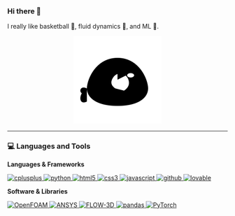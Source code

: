 ### Hi there 👋

I really like  basketball 🏀, fluid dynamics 🌊, and ML 🤖.

<p align="center">
  <a href="https://github.com/Chefcurry4">
    <img src="killer-whale.svg" width="200" alt="Animated Killer Whale"/>
  </a>
</p>


---

### 💻 Languages and Tools

**Languages & Frameworks**
<p align="left">
  <a href="https://www.cplusplus.com/" target="_blank" rel="noreferrer">
    <img src="https://img.shields.io/badge/C%2B%2B-00599C?style=for-the-badge&logo=c%2B%2B&logoColor=white" alt="cplusplus"/>
  </a>
  <a href="https://www.python.org" target="_blank" rel="noreferrer">
    <img src="https://img.shields.io/badge/Python-3776AB?style=for-the-badge&logo=python&logoColor=white" alt="python"/>
  </a>
  <a href="https://www.w3.org/html/" target="_blank" rel="noreferrer">
    <img src="https://img.shields.io/badge/HTML5-E34F26?style=for-the-badge&logo=html5&logoColor=white" alt="html5"/>
  </a>
  <a href="https://www.w3schools.com/css/" target="_blank" rel="noreferrer">
    <img src="https://img.shields.io/badge/CSS3-1572B6?style=for-the-badge&logo=css3&logoColor=white" alt="css3"/>
  </a>
  <a href="https://developer.mozilla.org/en-US/docs/Web/JavaScript" target="_blank" rel="noreferrer">
    <img src="https://img.shields.io/badge/JavaScript-F7DF1E?style=for-the-badge&logo=javascript&logoColor=black" alt="javascript"/>
  </a>
  <a href="https://github.com/" target="_blank" rel="noreferrer">
    <img src="https://img.shields.io/badge/GitHub-100000?style=for-the-badge&logo=github&logoColor=white" alt="github"/>
  </a>
    <a href="https://lovable.dev" target="_blank" rel="noreferrer">
    <img src="https://img.shields.io/badge/Lovable-FF69B4?style=for-the-badge&logo=lovable&logoColor=white" alt="lovable"/>
  </a>
</p>

**Software & Libraries**
<p align="left">
  <a href="https://openfoam.org/" target="_blank" rel="noreferrer">
    <img src="https://img.shields.io/badge/OpenFOAM-002C6A?style=for-the-badge&logoColor=white" alt="OpenFOAM"/>
  </a>
  <a href="https://www.ansys.com/" target="_blank" rel="noreferrer">
    <img src="https://img.shields.io/badge/ANSYS-FFB71B?style=for-the-badge&logoColor=black" alt="ANSYS"/>
  </a>
  <a href="https://www.flow3d.com/" target="_blank" rel="noreferrer">
    <img src="https://img.shields.io/badge/FLOW--3D-00AEEF?style=for-the-badge&logoColor=white" alt="FLOW-3D"/>
  </a>
  <a href="https://pandas.pydata.org/" target="_blank" rel="noreferrer">
    <img src="https://img.shields.io/badge/pandas-150458?style=for-the-badge&logo=pandas&logoColor=white" alt="pandas"/>
  </a>
  <a href="https://pytorch.org/" target="_blank" rel="noreferrer">
    <img src="https://img.shields.io/badge/PyTorch-EE4C2C?style=for-the-badge&logo=pytorch&logoColor=white" alt="PyTorch"/>
  </a>
</p>


